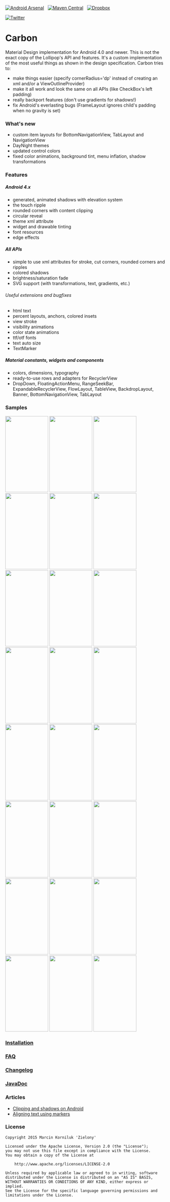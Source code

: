 [![Android Arsenal](https://img.shields.io/badge/Android%20Arsenal-Carbon-brightgreen.svg?style=flat)](https://android-arsenal.com/details/1/1491)&nbsp;&nbsp;
[![Maven Central](https://img.shields.io/badge/Maven%20Central-0.16.0.1-brightgreen.svg)](https://oss.sonatype.org/content/groups/public/tk/zielony/carbon/0.16.0.1/)&nbsp;&nbsp;
[![Dropbox](https://img.shields.io/badge/Dropbox-Sample%20app-brightgreen.svg)](https://www.dropbox.com/s/wllgpan9cl01mh3/samples.apk?raw=1)

[![Twitter](https://img.shields.io/badge/Twitter-GreenMakesApps-blue.svg)](https://twitter.com/GreenMakesApps)

Carbon
================
Material Design implementation for Android 4.0 and newer. This is not the exact copy of the Lollipop's API and features. It's a custom implementation of the most useful things as shown in the design specification. Carbon tries to:

 - make things easier (specify cornerRadius='dp' instead of creating an xml and/or a ViewOutlineProvider)
 - make it all work and look the same on all APIs (like CheckBox's left padding)
 - really backport features (don't use gradients for shadows!)
 - fix Android's everlasting bugs (FrameLayout ignores child's padding when no gravity is set)
 
### What's new

 - custom item layouts for BottomNavigationView, TabLayout and NavigationView
 - DayNight themes
 - updated control colors
 - fixed color animations, background tint, menu inflation, shadow transformations

### Features

##### Android 4.x

 - generated, animated shadows with elevation system
 - the touch ripple
 - rounded corners with content clipping
 - circular reveal
 - theme xml attribute
 - widget and drawable tinting
 - font resources
 - edge effects

##### All APIs

 - simple to use xml attributes for stroke, cut corners, rounded corners and ripples
 - colored shadows
 - brightness/saturation fade
 - SVG support (with transformations, text, gradients, etc.)
 
###### Useful extensions and bugfixes

 - html text
 - percent layouts, anchors, colored insets
 - view stroke
 - visibility animations
 - color state animations
 - ttf/otf fonts
 - text auto size
 - TextMarker

##### Material constants, widgets and components

 - colors, dimensions, typography
 - ready-to-use rows and adapters for RecyclerView
 - DropDown, FloatingActionMenu, RangeSeekBar, ExpandableRecyclerView, FlowLayout, TableView, BackdropLayout, Banner, BottomNavigationView, TabLayout

### Samples
<img src="https://github.com/ZieIony/Carbon/blob/master/images/shadow.png" width="135px" height="240px"/> <img src="https://github.com/ZieIony/Carbon/blob/master/images/searchtoolbar.png" width="135px" height="240px"/> <img src="https://github.com/ZieIony/Carbon/blob/master/images/flowlayoutchips.png" width="135px" height="240px"/> <img src="https://github.com/ZieIony/Carbon/blob/master/images/musicplayer.png" width="135px" height="240px"/> <img src="https://github.com/ZieIony/Carbon/blob/master/images/fab.png" width="135px" height="240px"/> <img src="https://github.com/ZieIony/Carbon/blob/master/images/code.png" width="135px" height="240px"/> <img src="https://github.com/ZieIony/Carbon/blob/master/images/bottomnavigation.png" width="135px" height="240px"/> <img src="https://github.com/ZieIony/Carbon/blob/master/images/profile.png" width="135px" height="240px"/> <img src="https://github.com/ZieIony/Carbon/blob/master/images/backdrop.png" width="135px" height="240px"/> <img src="https://github.com/ZieIony/Carbon/blob/master/images/checkboxes.png" width="135px" height="240px"/> <img src="https://github.com/ZieIony/Carbon/blob/master/images/components.png" width="135px" height="240px"/> <img src="https://github.com/ZieIony/Carbon/blob/master/images/dropdown.png" width="135px" height="240px"/> <img src="https://github.com/ZieIony/Carbon/blob/master/images/fontresource.png" width="135px" height="240px"/> <img src="https://github.com/ZieIony/Carbon/blob/master/images/guidelinesbuttons.png" width="135px" height="240px"/> <img src="https://github.com/ZieIony/Carbon/blob/master/images/guidelinesmenus.png" width="135px" height="240px"/> <img src="https://github.com/ZieIony/Carbon/blob/master/images/listdialog.png" width="135px" height="240px"/> <img src="https://github.com/ZieIony/Carbon/blob/master/images/buttons.png" width="135px" height="240px"/> <img src="https://github.com/ZieIony/Carbon/blob/master/images/textfields.png" width="135px" height="240px"/> <img src="https://github.com/ZieIony/Carbon/blob/master/images/tablelayout.png" width="135px" height="240px"/> <img src="https://github.com/ZieIony/Carbon/blob/master/images/multiselect.png" width="135px" height="240px"/> <img src="https://github.com/ZieIony/Carbon/blob/master/images/powermenu.png" width="135px" height="240px"/> <img src="https://github.com/ZieIony/Carbon/blob/master/images/studiescrane.png" width="135px" height="240px"/> <img src="https://github.com/ZieIony/Carbon/blob/master/images/tabs.png" width="135px" height="240px"/> <img src="https://github.com/ZieIony/Carbon/blob/master/images/themes.png" width="135px" height="240px"/> 

### [Installation](https://github.com/ZieIony/Carbon/wiki/Installation)

### [FAQ](https://github.com/ZieIony/Carbon/wiki/FAQ)

### [Changelog](https://github.com/ZieIony/Carbon/wiki/Changelog)

### [JavaDoc](http://zieiony.github.io/Carbon/javadoc/)

### Articles

 - [Clipping and shadows on Android](https://medium.com/@Zielony/clipping-and-shadows-on-android-e702a0d96bd4)
 - [Aligning text using markers](https://medium.com/@Zielony/aligning-text-on-android-7119eb3dba74)

### License
```
Copyright 2015 Marcin Korniluk 'Zielony'

Licensed under the Apache License, Version 2.0 (the "License");
you may not use this file except in compliance with the License.
You may obtain a copy of the License at

    http://www.apache.org/licenses/LICENSE-2.0

Unless required by applicable law or agreed to in writing, software
distributed under the License is distributed on an "AS IS" BASIS,
WITHOUT WARRANTIES OR CONDITIONS OF ANY KIND, either express or implied.
See the License for the specific language governing permissions and
limitations under the License.
```
